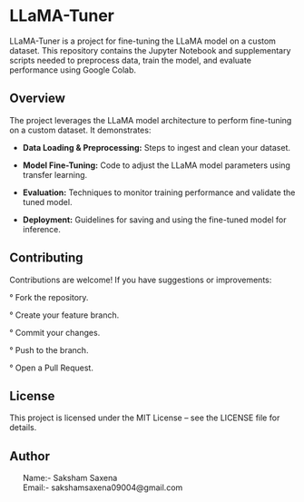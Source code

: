 # LLaMA-Tuner

LLaMA-Tuner is a project for fine-tuning the LLaMA model on a custom dataset. This repository contains the Jupyter Notebook and supplementary scripts needed to preprocess data, train the model, and evaluate performance using Google Colab.

## Overview

The project leverages the LLaMA model architecture to perform fine-tuning on a custom dataset. It demonstrates:
- **Data Loading & Preprocessing:** Steps to ingest and clean your dataset.

- **Model Fine-Tuning:** Code to adjust the LLaMA model parameters using transfer learning.

- **Evaluation:** Techniques to monitor training performance and validate the tuned model.

- **Deployment:** Guidelines for saving and using the fine-tuned model for inference.

## Contributing
Contributions are welcome! If you have suggestions or improvements:

° Fork the repository.

° Create your feature branch.
 
° Commit your changes.

° Push to the branch.

° Open a Pull Request.

## License
This project is licensed under the MIT License – see the LICENSE file for details.

## Author
<ul dir="auto">
Name:- Saksham Saxena<br>
Email:- sakshamsaxena09004@gmail.com
</ul>
